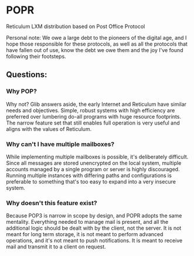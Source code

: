 # POPR
Reticulum LXM distribution based on Post Office Protocol

Personal note: We owe a large debt to the pioneers of the digital age, and I hope those responsible for these protocols, as well as all the protocols that have fallen out of use, know the debt we owe them and the joy I've found following their footsteps.

## Questions:

### Why POP?

Why not? Glib answers aside, the early Internet and Reticulum have similar needs and objectives. Simple, robust systems with high efficiency are preferred over lumbering do-all programs with huge resource footprints. The narrow feature set that still enables full operation is very useful and aligns with the values of Reticulum.

### Why can't I have multiple mailboxes?

While implementing multiple mailboxes is possible, it's deliberately difficult. Since all messages are stored unencrypted on the local system, multiple accounts managed by a single program or server is highly discouraged. Running multiple instances with differing paths and configurations is preferable to something that's too easy to expand into a very insecure system.

### Why doesn't this feature exist? 

Because POP3 is narrow in scope by design, and POPR adopts the same mentality. Everything needed to manage mail is present, and all the additional logic should be dealt with by the client, not the server. It is not meant for long term storage, it is not meant to perform advanced operations, and it's not meant to push notifications. It is meant to receive mail and transmit it to a client on request. 

